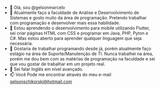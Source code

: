 - 👋 Olá, sou @gelsonmarcelo
- 👀 Atualmente faço a faculdade de Análise e Desenvolvimento de Sistemas e gosto muito da área de programação. Pretendo trabalhar com programação e desenvolver mais essa habilidade.
- 🌱 Estou aprendendo o desenvolvimento para mobile utilizando Flutter, sei criar páginas HTML com CSS e programar em Java, PHP, Pyton e C#. Mas estou aberto para aprender qualquer linguagem que seja necessária.
- 💞️ Gostaria de trabalhar programando desde já, porém atualmente faço estágio na área de Suporte/Manutenção de TI. Nunca trabalhei na área, porém me dou bem com as matérias de programação na faculdade e sei que vou gostar de trabalhar em um projeto real.
- 💞️ Sei falar Inglês em nível avançado.
- 📫 Você Pode me encontrar através do meu e-mail gelsonschikorski@hotmail.com
